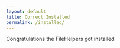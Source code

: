 ```yaml
---
layout: default
title: Correct Installed
permalink: /installed/
---
```


Congratulations the FileHelpers got installed
